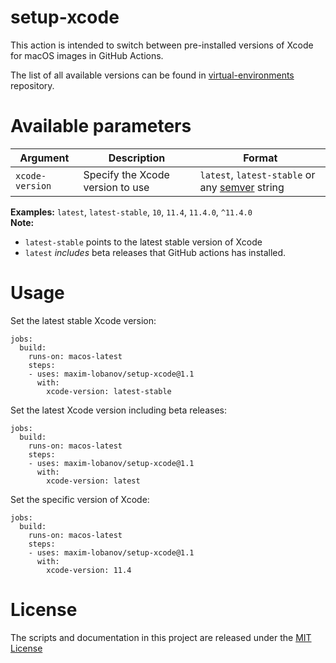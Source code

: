 # setup-xcode
This action is intended to switch between pre-installed versions of Xcode for macOS images in GitHub Actions.  

The list of all available versions can be found in [virtual-environments](https://github.com/actions/virtual-environments/blob/master/images/macos/macos-10.15-Readme.md#xcode) repository.

# Available parameters
| Argument                | Description              | Format    |
|-------------------------|--------------------------|--------------------|
| `xcode-version`           | Specify the Xcode version to use | `latest`, `latest-stable` or any [semver](https://semver.org/) string  |

**Examples:** `latest`, `latest-stable`, `10`, `11.4`, `11.4.0`, `^11.4.0`  
**Note:**
- `latest-stable` points to the latest stable version of Xcode
- `latest` *includes* beta releases that GitHub actions has installed.

# Usage
Set the latest stable Xcode version:
```
jobs:
  build:
    runs-on: macos-latest
    steps:
    - uses: maxim-lobanov/setup-xcode@1.1
      with:
        xcode-version: latest-stable
```

Set the latest Xcode version including beta releases:
```
jobs:
  build:
    runs-on: macos-latest
    steps:
    - uses: maxim-lobanov/setup-xcode@1.1
      with:
        xcode-version: latest
```

Set the specific version of Xcode:
```
jobs:
  build:
    runs-on: macos-latest
    steps:
    - uses: maxim-lobanov/setup-xcode@1.1
      with:
        xcode-version: 11.4
```
# License
The scripts and documentation in this project are released under the [MIT License](LICENSE)
